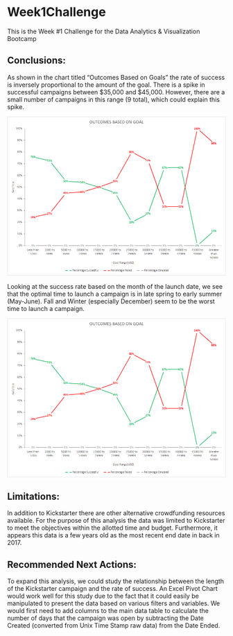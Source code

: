 # Week1Challenge
This is the Week #1 Challenge for the Data Analytics &amp; Visualization Bootcamp 

## Conclusions:
As shown in the chart titled “Outcomes Based on Goals” the rate of success is inversely proportional to the amount of the goal.  There is a spike in successful campaigns between $35,000 and $45,000.  However, there are a small number of campaigns in this range (9 total), which could explain this spike.

![](OutcomesBasedOnGoalsChart.png)

Looking at the success rate based on the month of the launch date, we see that the optimal time to launch a campaign is in late spring to early summer (May-June).  Fall and Winter (especially December) seem to be the worst time to launch a campaign.  

![](OutcomesBasedOnLaunchDateChart.png)

## Limitations:  
In addition to Kickstarter there are other alternative crowdfunding resources available.  For the purpose of this analysis the data was limited to Kickstarter to meet the objectives within the allotted time and budget.  Furthermore, it appears this data is a few years old as the most recent end date in back in 2017.  
## Recommended Next Actions:
To expand this analysis, we could study the relationship between the length of the Kickstarter campaign and the rate of success.  An Excel Pivot Chart would work well for this study due to the fact that it could easily be manipulated to present the data based on various filters and variables.  We would first need to add columns to the main data table to calculate the number of days that the campaign was open by subtracting the Date Created (converted from Unix Time Stamp raw data) from the Date Ended. 
